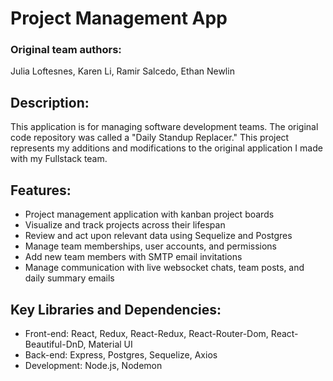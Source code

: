 # Project Management App

### Original team authors:

Julia Loftesnes,
Karen Li,
Ramir Salcedo,
Ethan Newlin

## Description:

This application is for managing software development teams. The original code repository was called a "Daily Standup Replacer." This project represents my additions and modifications to the original application I made with my Fullstack team.

## Features:

- Project management application with kanban project boards
- Visualize and track projects across their lifespan
- Review and act upon relevant data using Sequelize and Postgres
- Manage team memberships, user accounts, and permissions
- Add new team members with SMTP email invitations
- Manage communication with live websocket chats, team posts, and daily summary emails

## Key Libraries and Dependencies:

- Front-end: React, Redux, React-Redux, React-Router-Dom, React-Beautiful-DnD, Material UI
- Back-end: Express, Postgres, Sequelize, Axios
- Development: Node.js, Nodemon
